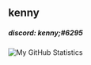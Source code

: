 ## kenny
##### discord: kenny;#6295

![My GitHub Statistics](https://github-readme-stats.vercel.app/api?username=KennyV1&hide=prs,stars&count_private=true&theme=tokyonight)
